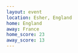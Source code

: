 ```yaml
---
layout: event
location: Esher, England
home: England
away: France
home_score: 23
away_score: 13
---
```

